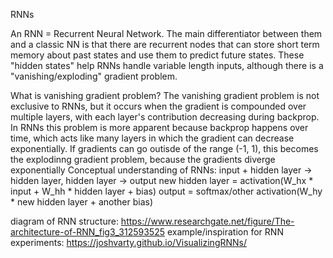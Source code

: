 RNNs

An RNN = Recurrent Neural Network. The main differentiator between them and a classic NN is that there are recurrent nodes that can store short term memory about past states and use them to predict future states. These "hidden states" help RNNs handle variable length inputs, although there is a "vanishing/exploding" gradient problem.

What is vanishing gradient problem?
    The vanishing gradient problem is not exclusive to RNNs, but it occurs when the gradient is compounded over multiple layers, with each layer's contribution decreasing during backprop. In RNNs this problem is more apparent because backprop happens over time, which acts like many layers in which the gradient can decrease exponentially. If gradients can go outisde of the range (-1, 1), this becomes the explodinng gradient problem, because the gradients diverge exponentially
Conceptual understanding of RNNs:
    input + hidden layer -> hidden layer, hidden layer -> output
    new hidden layer = activation(W_hx * input + W_hh * hidden layer + bias)
    output = softmax/other activation(W_hy * new hidden layer + another bias)

diagram of RNN structure: https://www.researchgate.net/figure/The-architecture-of-RNN_fig3_312593525
example/inspiration for RNN experiments: https://joshvarty.github.io/VisualizingRNNs/


